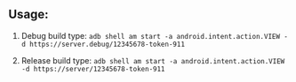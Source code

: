 ## Usage:

1. Debug build type: `adb shell am start -a android.intent.action.VIEW -d https://server.debug/12345678-token-911`

2. Release build type: `adb shell am start -a android.intent.action.VIEW -d https://server/12345678-token-911`